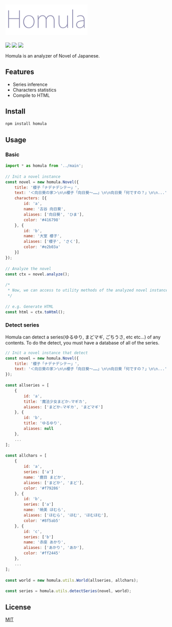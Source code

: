 ![](./homula.png)
------------------------------------------------

[![][travis-badge]][travis-link]
[![][david-runtime-badge]][david-runtime-link]
[![][david-dev-badge]][david-dev-link]

Homula is an analyzer of Novel of Japanese.

## Features
* Series inference
* Characters statistics
* Compile to HTML

## Install
``` bash
npm install homula
```

## Usage

### Basic

``` js
import * as homula from '../main';

// Init a novel instance
const novel = new homula.Novel({
	title: '櫻子「ナデナデシテー」',
	text: '＜向日葵の家＞\n\n櫻子「向日葵～……」\n\n向日葵「何ですの？」\n\n...',
	characters: [{
		id: 'a',
		name: '古谷 向日葵',
		aliases: ['向日葵', 'ひま'],
		color: '#416798'
	}, {
		id: 'b',
		name: '大室 櫻子',
		aliases: ['櫻子', 'さく'],
		color: '#e2b03a'
	}]
});

// Analyze the novel
const ctx = novel.analyze();

/*
 * Now, we can access to utility methods of the analyzed novel instance
 */

// e.g. Generate HTML
const html = ctx.toHtml();
```

### Detect series
Homula can detect a series(ゆるゆり, まどマギ, ごちうさ, etc etc...) of any contents.
To do the detect, you must have a database of all of the series.

``` js
// Init a novel instance that detect
const novel = new homula.Novel({
	title: '櫻子「ナデナデシテー」',
	text: '＜向日葵の家＞\n\n櫻子「向日葵～……」\n\n向日葵「何ですの？」\n\n...'
});

const allseries = [
	{
		id: 'a',
		title: '魔法少女まどか☆マギカ',
		aliases: ['まどか☆マギカ', 'まどマギ']
	}, {
		id: 'b',
		title: 'ゆるゆり',
		aliases: null
	},
	...
];

const allchars = [
	{
		id: 'a',
		series: ['a']
		name: '鹿目 まどか',
		aliases: ['まどか', 'まど'],
		color: '#f79286'
	}, {
		id: 'b',
		series: ['a']
		name: '暁美 ほむら',
		aliases: ['ほむら', 'ほむ', 'ほむほむ'],
		color: '#8f5ab5'
	}, {
		id: 'c',
		series: ['b']
		name: '赤座 あかり',
		aliases: ['あかり', 'あか'],
		color: '#ff2445'
	},
	...
];

const world = new homula.utils.World(allseries, allchars);

const series = homula.utils.detectSeries(novel, world);
```

## License
[MIT](LICENSE)

[travis-link]: https://travis-ci.org/syuilo/homula
[travis-badge]: http://img.shields.io/travis/syuilo/homula.svg?style=flat-square
[david-runtime-link]: https://david-dm.org/syuilo/homula#info=dependencies&view=table
[david-runtime-badge]: https://img.shields.io/david/syuilo/homula.svg?style=flat-square
[david-dev-link]: https://david-dm.org/syuilo/homula#info=devDependencies&view=table
[david-dev-badge]: https://img.shields.io/david/dev/syuilo/homula.svg?style=flat-square

